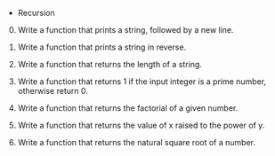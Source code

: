 - Recursion

0. Write a function that prints a string, followed by a new line.

1. Write a function that prints a string in reverse.

2. Write a function that returns the length of a string.

3. Write a function that returns 1 if the input integer is a prime number, otherwise return 0.

4. Write a function that returns the factorial of a given number.

5. Write a function that returns the value of x raised to the power of y.

6. Write a function that returns the natural square root of a number.

